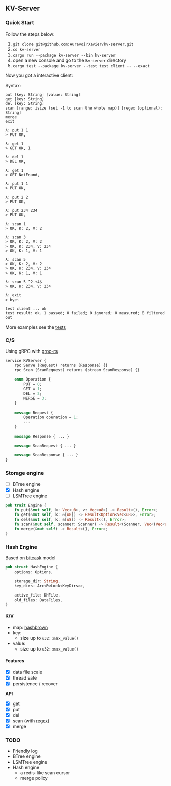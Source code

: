 ## KV-Server

### Quick Start

Follow the steps below:

1. `git clone git@github.com:AurevoirXavier/kv-server.git`
2. `cd kv-server`
3. `cargo run --package kv-server --bin kv-server`
4. open a new console and go to the `kv-server` directory
5. `cargo test --package kv-server --test test client -- --exact`

Now you got a interactive client: 

Syntax:

```text
put [key: String] [value: String]
get [key: String]
del [key: String]
scan [range: isize (set -1 to scan the whole map)] [regex (optional): String]
merge
exit
```

```text
λ: put 1 1
> PUT OK, 

λ: get 1
> GET OK, 1

λ: del 1
> DEL OK,
 
λ: get 1
> GET NotFound,
 
λ: put 1 1
> PUT OK,
 
λ: put 2 2
> PUT OK,
 
λ: put 234 234
> PUT OK,
 
λ: scan 1
> OK, K: 2, V: 2

λ: scan 3
> OK, K: 2, V: 2
> OK, K: 234, V: 234
> OK, K: 1, V: 1

λ: scan 5
> OK, K: 2, V: 2
> OK, K: 234, V: 234
> OK, K: 1, V: 1

λ: scan 5 ^2.+4$
> OK, K: 234, V: 234

λ: exit
> bye~

test client ... ok
test result: ok. 1 passed; 0 failed; 0 ignored; 0 measured; 8 filtered out
``` 

More examples see the [tests](https://github.com/AurevoirXavier/kv-server/blob/master/tests/test.rs)

### C/S

Using gRPC with [grpc-rs](https://github.com/pingcap/grpc-rs)

```proto
service KVServer {
    rpc Serve (Request) returns (Response) {}
    rpc Scan (ScanRequest) returns (stream ScanResponse) {}
    
    enum Operation {
        PUT = 0;
        GET = 1;
        DEL = 2;
        MERGE = 3;
    }
    
    message Request {
        Operation operation = 1;
        ...
    }
    
    message Response { ... }
    
    message ScanRequest { ... }
    
    message ScanResponse { ... }
}
```

### Storage engine

- [ ] BTree engine
- [x] Hash engine
- [ ] LSMTree engine

```rust
pub trait Engine {
    fn put(&mut self, k: Vec<u8>, v: Vec<u8>) -> Result<(), Error>;
    fn get(&mut self, k: &[u8]) -> Result<Option<Vec<u8>>, Error>;
    fn del(&mut self, k: &[u8]) -> Result<(), Error>;
    fn scan(&mut self, scanner: Scanner) -> Result<(Scanner, Vec<(Vec<u8>, Vec<u8>)>), Error>;
    fn merge(&mut self) -> Result<(), Error>;
}
```

### Hash Engine

Based on [bitcask](https://en.wikipedia.org/wiki/Bitcask) model

```rust
pub struct HashEngine {
    options: Options,

    storage_dir: String,
    key_dirs: Arc<RwLock<KeyDirs>>,

    active_file: DHFile,
    old_files: DataFiles,
}
```

#### K/V

- map: [hashbrown](https://github.com/rust-lang/hashbrown)
- key:
    - size up to `u32::max_value()`
- value:
    - size up to `u32::max_value()`

#### Features

- [x] data file scale
- [x] thread safe
- [x] persistence / recover

**API**

- [x] get
- [x] put
- [x] del
- [x] scan (with [regex](https://github.com/rust-lang/regex))
- [x] merge

### TODO

- Friendly log
- BTree engine
- LSMTree engine
- Hash engine
    - a redis-like scan cursor
    - merge policy

